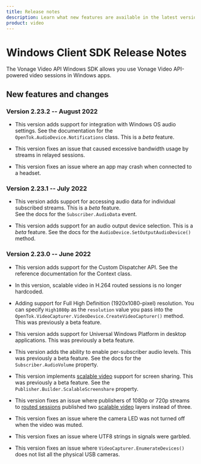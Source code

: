 ```yaml
---
title: Release notes
description: Learn what new features are available in the latest version of the Vonage Video API Windows SDK. Find out any known issues, API changes, and more, as well as past release notes.
product: video
---
```


# Windows Client SDK Release Notes

The Vonage Video API Windows SDK allows you use Vonage Video API-powered video sessions in Windows apps.

## New features and changes

### Version 2.23.2 -- August 2022

* This version adds support for integration with Windows OS audio settings.
  See the documentation for the `OpenTok.AudioDevice.Notifications` class.
  This is a _beta_ feature.

* This version fixes an issue that caused excessive bandwidth usage by streams in relayed sessions.

* This version fixes an issue where an app may crash when connected to a headset.

### Version 2.23.1 -- July 2022

* This version adds support for accessing audio data for individual subscribed streams. This is a <i>beta</i> feature.  
  See the docs for the `Subscriber.AudioData` event.
 
* This version adds support for an audio output device selection. This is a <i>beta</i> feature. See the docs for the
 `AudioDevice.SetOutputAudioDevice()` method.

### Version 2.23.0 -- June 2022

* This version adds support for the Custom Dispatcher API. See the reference documentation for the Context class. 

* In this version, scalable video in H.264 routed sessions is no longer hardcoded.

* Adding support for Full High Definition (1920x1080-pixel) resolution. You can specify `High1080p` as the
  `resolution` value you pass into the `OpenTok.VideoCapturer.VideoDevice.CreateVideoCapturer()` method.
  This was previously a beta feature.

* This version adds support for Universal Windows Platform in desktop applications.
  This was previously a beta feature. 

* This version adds the ability to enable per-subscriber audio levels. This was previously a beta feature.
  See the docs for the `Subscriber.AudioVolume` property.

* This version implements [scalable video](/video/guides/scalable-video) support for screen sharing. 
  This was previously a beta feature. See the `Publisher.Builder.ScalableScreenshare` property. 

* This version fixes an issue where publishers of 1080p or 720p streams to
  [routed sessions](/video/guides/create-session#the-media-router-and-media-modes)
  published two [scalable video](/video/guides/scalable-video)
  layers instead of three.

* This version fixes an issue where the camera LED was not turned off when the video was muted.

* This version fixes an issue where UTF8 strings in signals were garbled.

* This version fixes an issue where `VideoCapturer.EnumerateDevices()` does not list all the physical USB cameras.